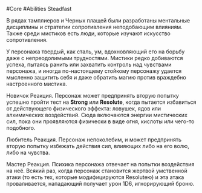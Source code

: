#Core #Abilities
Steadfast

В рядах тамплиеров и Черных плащей были разработаны ментальные дисциплины и стратегии сопротивления неподобающим влияниям. Также среди мистиков есть люди, которые изучают искусство сопротивления.

У персонажа твердый, как сталь, ум, вдохновляющий его на борьбу даже с непреодолимыми трудностями. Мистики редко добиваются успеха, пытаясь ранить или захватить контроль над чувствами персонажа, и иногда по-настоящему стойкому персонажу удается мысленно защитить себя и даже обратить магию против враждебно настроенного мистика.

Новичок Реакция. Персонаж может предпринять вторую попытку успешно пройти тест на **Strong** или **Resolute**, когда пытается избавиться от действующего физического эффекта: ловушек, ядов или алхимических воздействий. Сюда включаются энергии мистических сил, пока они проявляются физически в виде огня, кислоты или чего-то подобного.

Любитель Реакция. Персонаж непоколебим, и может предпринять вторую попытку избежать действия сил, влияющих либо на его волю, либо на чувства.

Мастер Реакция. Психика персонажа отвечает на попытки воздействия на неё. Всякий раз, когда персонаж становится жертвой умственной атаки (то есть тех, которые модифицируются Resoluteю) и эта атака проваливается, нападающий получает урон 1D6, игнорирующий броню.